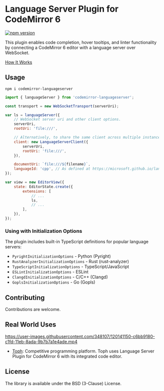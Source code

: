 # Language Server Plugin for CodeMirror 6

[![npm version](https://badge.fury.io/js/codemirror-languageserver.svg)](https://www.npmjs.com/package/codemirror-languageserver)

This plugin enables code completion, hover tooltips, and linter functionality by connecting a CodeMirror 6 editor with a language server over WebSocket.

[How It Works](https://hjr265.me/blog/codemirror-lsp/)

## Usage

```
npm i codemirror-languageserver
```

```js
import { languageServer } from 'codemirror-languageserver';

const transport = new WebSocketTransport(serverUri);

var ls = languageServer({
    // WebSocket server uri and other client options.
    serverUri,
    rootUri: 'file:///',

    // Alternatively, to share the same client across multiple instances of this plugin.
    client: new LanguageServerClient({
        serverUri,
        rootUri: 'file:///',
    }),

    documentUri: `file:///${filename}`,
    languageId: 'cpp', // As defined at https://microsoft.github.io/language-server-protocol/specification#textDocumentItem.
});

var view = new EditorView({
    state: EditorState.create({
        extensions: [
            // ...
            ls,
            // ...
        ],
    }),
});
```

### Using with Initialization Options

The plugin includes built-in TypeScript definitions for popular language servers:

-   `PyrightInitializationOptions` - Python (Pyright)
-   `RustAnalyzerInitializationOptions` - Rust (rust-analyzer)
-   `TypeScriptInitializationOptions` - TypeScript/JavaScript
-   `ESLintInitializationOptions` - ESLint
-   `ClangdInitializationOptions` - C/C++ (Clangd)
-   `GoplsInitializationOptions` - Go (Gopls)

## Contributing

Contributions are welcome.

## Real World Uses

https://user-images.githubusercontent.com/348107/120141150-c6bb9180-c1fd-11eb-8ada-9b7b7a1e4ade.mp4

-   [Toph](https://toph.co): Competitive programming platform. Toph uses Language Server Plugin for CodeMirror 6 with its integrated code editor.

## License

The library is available under the BSD (3-Clause) License.
